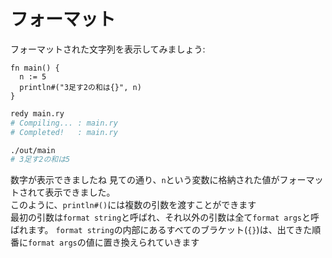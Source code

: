 # フォーマット

フォーマットされた文字列を表示してみましょう:

```redy
fn main() {
  n := 5
  println#("3足す2の和は{}", n)
}
```

```bash
redy main.ry
# Compiling... : main.ry
# Completed!   : main.ry

./out/main
# 3足す2の和は5
```

数字が表示できましたね
見ての通り、`n`という変数に格納された値がフォーマットされて表示できました。<br/>
このように、`println#()`には複数の引数を渡すことができます<br/>
最初の引数は`format string`と呼ばれ、それ以外の引数は全て`format args`と呼ばれます。
`format string`の内部にあるすべてのブラケット(`{}`)は、出てきた順番に`format args`の値に置き換えられていきます
